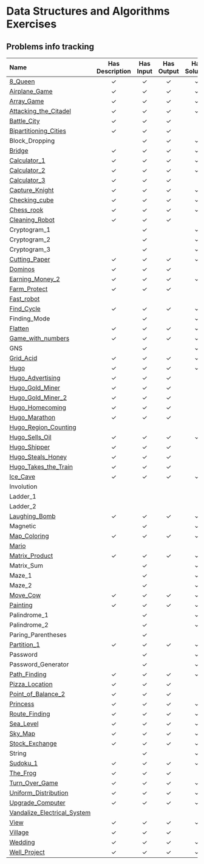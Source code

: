 # Data Structures and Algorithms Exercises

## Problems info tracking

|Name|Has Description|Has Input|Has Output|Has Solution|
|:---|:-------------:|:-------:|:--------:|:----------:|
|[8_Queen](./8_Queen/README.md)|&check;|&check;|&check;|&check;|
|[Airplane_Game](./Airplane_Game/README.md)|&check;|&check;|&check;|&check;
|[Array_Game](./Array_Game/README.md)|&check;|&check;|&check;|&check;
|[Attacking_the_Citadel](./Attacking_the_Citadel/README_vi.md)|&check;|&check;|&check;|&check;
|[Battle_City](./Battle_City/README.md)|&check;|&check;|&check;
|[Bipartitioning_Cities](./Bipartitioning_Cities/README.md)|&check;|&check;|&check;
|Block_Dropping||&check;|&check;|&check;
|[Bridge](./Bridge/README_vi.md)|&check;|&check;|&check;|&check;
|[Calculator_1](./Calculator_1/README.md)|&check;|&check;|&check;|&check;
|[Calculator_2](./Calculator_2/README.md)|&check;|&check;|&check;|&check;
|[Calculator_3](./Calculator_3/README.md)|&check;|&check;|&check;
|[Capture_Knight](./Capture_Knight/README.md)|&check;|&check;|&check;|&check;
|[Checking_cube](./Checking_cube/README.md)|&check;|&check;|&check;|&check;
|[Chess_rook](./Chess_rook/README.md)|&check;|&check;|&check;|&check;
|[Cleaning_Robot](./Cleaning_Robot/README.md)|&check;|&check;|&check;
|Cryptogram_1||&check;||&check;
|Cryptogram_2||&check;||&check;
|Cryptogram_3||&check;||&check;
|[Cutting_Paper](./Cutting_Paper/README.md)|&check;|&check;|&check;|&check;
|[Dominos](./Dominos/README.md)|&check;|&check;|&check;
|[Earning_Money_2](./Earning_Money_2/README.md)|&check;|&check;|&check;|&check;
|[Farm_Protect](./Farm_Protect/README_vi.md)|&check;|&check;|&check;
|[Fast_robot](./Fast_robot/README.md)
|[Find_Cycle](./Find_Cycle/README.md)|&check;|&check;|&check;|&check;
|Finding_Mode||&check;||&check;
|[Flatten](./Flatten/README.md)|&check;|&check;|&check;|&check;
|[Game_with_numbers](./Game_with_numbers/README.md)|&check;|&check;|&check;|&check;
|GNS||&check;||&check;
|[Grid_Acid](./Grid_Acid/README.md)|&check;|&check;|&check;|&check;
|[Hugo](./Hugo/README.md)|&check;|&check;|&check;|&check;
|[Hugo_Advertising](./Hugo_Advertising/README.md)|&check;|&check;|&check;
|[Hugo_Gold_Miner](./Hugo_Gold_Miner/README_vi.md)|&check;|&check;|&check;
|[Hugo_Gold_Miner_2](./Hugo_Gold_Miner_2/README_vi.md)|&check;|&check;|&check;
|[Hugo_Homecoming](./Hugo_Homecoming/README.md)|&check;|&check;|&check;
|[Hugo_Marathon](./Hugo_Marathon/README.md)|&check;|&check;|&check;
|[Hugo_Region_Counting](./Hugo_Region_Counting/README.md)
|[Hugo_Sells_Oil](./Hugo_Sells_Oil/README.md)|&check;|&check;|&check;|&check;
|[Hugo_Shipper](./Hugo_Shipper/README.md)|&check;|&check;|&check;
|[Hugo_Steals_Honey](./Hugo_Steals_Honey/README.md)|&check;|&check;|&check;
|[Hugo_Takes_the_Train](./Hugo_Takes_the_Train/README.md)|&check;|&check;|&check;
|[Ice_Cave](./Ice_Cave/README.md)|&check;|&check;|&check;|&check;
|Involution
|Ladder_1
|Ladder_2
|[Laughing_Bomb](./Laughing_Bomb/README.md)|&check;|&check;|&check;|&check;
|Magnetic||&check;||&check;
|[Map_Coloring](./Map_Coloring/README.md)|&check;|&check;|&check;|&check;
|[Mario](./Mario/README.md)
|[Matrix_Product](./Matrix_Product/README.md)|&check;|&check;|&check;|&check;
|Matrix_Sum||&check;||&check;
|Maze_1||&check;||&check;
|Maze_2||&check;||&check;
|[Move_Cow](./Move_Cow/README_vi.md)|&check;|&check;|&check;|&check;
|[Painting](./Painting/README.md)|&check;|&check;|&check;|&check;
|Palindrome_1||&check;||&check;
|Palindrome_2||&check;||&check;
|Paring_Parentheses||&check;||
|[Partition_1](./Partition_1/README.md)|&check;|&check;|&check;|&check;
|Password||&check;||&check;
|Password_Generator||&check;||&check;
|[Path_Finding](./Path_Finding/README.md)|&check;|&check;|&check;|&check;
|[Pizza_Location](./Pizza_Location/README.md)|&check;|&check;|&check;
|[Point_of_Balance_2](./Point_of_Balance_2/README.md)|&check;|&check;|&check;
|[Princess](./Princess/README.md)|&check;|&check;|&check;|&check;
|[Route_Finding](./Route_Finding/README.md)|&check;|&check;|&check;|&check;
|[Sea_Level](./Sea_Level/README_vi.md)|&check;|&check;|&check;|&check;
|[Sky_Map](./Sky_Map/README.md)|&check;|&check;|&check;|&check;
|[Stock_Exchange](./Stock_Exchange/README.md)|&check;|&check;|&check;|&check;
|String||&check;||&check;
|[Sudoku_1](./Sudoku_1/README.md)|&check;|&check;|&check;|&check;
|[The_Frog](./The_Frog/README.md)|&check;|&check;|&check;
|[Turn_Over_Game](./Turn_Over_Game/README.md)|&check;|&check;|&check;|&check;
|[Uniform_Distribution](./Uniform_Distribution/README.md)|&check;|&check;|&check;|&check;
|[Upgrade_Computer](./Upgrade_Computer/README.md)|&check;|&check;|&check;|&check;
|[Vandalize_Electrical_System](./Vandalize_Electrical_System/README.md)
|[View](./View/README.md)|&check;|&check;|&check;|&check;
|[Village](./Village/README.md)|&check;|&check;|&check;
|[Wedding](./Wedding/README.md)|&check;|&check;|&check;|&check;
|[Well_Project](./Well_Project/README.md)|&check;|&check;|&check;|&check;
